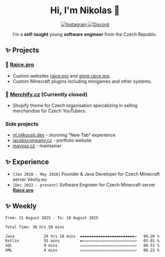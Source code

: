 <div align="center">
  <h1 align="center">Hi, I'm Nikolas 🔮</h1>
  <a href="https://www.instagram.com/nilkoush">
    <img src="https://img.shields.io/badge/instagram-e1306c?style=for-the-badge&logo=instagram&logoColor=white" alt="Instagram"/>
  </a>
  <a href="https://discord.com/users/373042216924348436">
    <img src="https://img.shields.io/badge/discord-5865F2?style=for-the-badge&logo=discord&logoColor=white" alt="Discord"/>
  </a>
</div>

<p align="center">I'm a <strong>self-taught</strong> young <strong>software engineer</strong> from the Czech Republic.</p>

## ✨ Projects
### 🍅 [Rajce.pro](https://github.com/rajce-pro)
- Custom websites [rajce.pro](https://rajce.pro) and [store.rajce.pro](https://store.rajce.pro).
- Custom Minecraft plugins including minigames and other systems.

### 👕 [Merchify.cz](https://merchify.cz) (Currently closed)
- Shopify theme for Czech organisation specializing in selling merchandise for Czech YouTubers.

### Side projects
- [nt.nilkoush.dev](https://nt.nilkoush.dev/) - stunning "New Tab" experience
- [jacobscompany.cz](https://jacobscompany.cz/) - portfolio website
- [mayoss.cz](https://mayoss.cz) - maintainer

## ✨ Experience
- `[Jan 2018 - May 2020]` Founder & Java Developer for Czech Minecraft server Vexity.eu
- `[Dec 2022 - present]` Software Engineer for Czech Minecraft server **[Rajce.pro](https://rajce.pro/)**

## ✨ Weekly
<!--START_SECTION:waka-->

```txt
From: 11 August 2025 - To: 18 August 2025

Total Time: 30 hrs 58 mins

Java             29 hrs 10 mins  ▰▰▰▰▰▰▰▰▰▰▰▰▰▰▰▰▰▰▰▰▰▰▰▰▱   94.20 %
Kotlin           55 mins         ▰▱▱▱▱▱▱▱▱▱▱▱▱▱▱▱▱▱▱▱▱▱▱▱▱   03.01 %
SQL              9 mins          ▱▱▱▱▱▱▱▱▱▱▱▱▱▱▱▱▱▱▱▱▱▱▱▱▱   00.53 %
XML              4 mins          ▱▱▱▱▱▱▱▱▱▱▱▱▱▱▱▱▱▱▱▱▱▱▱▱▱   00.22 %
```

<!--END_SECTION:waka-->
